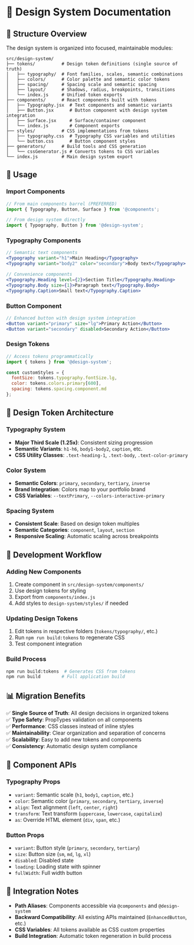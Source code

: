 # 🎨 Design System Documentation

## 📁 **Structure Overview**

The design system is organized into focused, maintainable modules:

```
src/design-system/
├── tokens/          # Design token definitions (single source of truth)
│   ├── typography/  # Font families, scales, semantic combinations
│   ├── colors/      # Color palette and semantic color tokens
│   ├── spacing/     # Spacing scale and semantic spacing
│   ├── layout/      # Shadows, radius, breakpoints, transitions
│   └── index.js     # Unified token exports
├── components/      # React components built with tokens
│   ├── Typography.jsx  # Text components and semantic variants
│   ├── Button.jsx      # Button component with design system integration
│   ├── Surface.jsx     # Surface/container component
│   └── index.js        # Component exports
├── styles/          # CSS implementations from tokens
│   ├── typography.css  # Typography CSS variables and utilities
│   └── button.css      # Button component styles
├── generators/      # Build tools and CSS generation
│   └── cssGenerator.js # Converts tokens to CSS variables
└── index.js         # Main design system export
```

## 🚀 **Usage**

### **Import Components**
```jsx
// From main components barrel (PREFERRED)
import { Typography, Button, Surface } from '@components';

// From design system directly
import { Typography, Button } from '@design-system';
```

### **Typography Components**
```jsx
// Semantic text components
<Typography variant="h1">Main Heading</Typography>
<Typography variant="body2" color="secondary">Body text</Typography>

// Convenience components
<Typography.Heading level={2}>Section Title</Typography.Heading>
<Typography.Body size={1}>Paragraph text</Typography.Body>
<Typography.Caption>Small text</Typography.Caption>
```

### **Button Component**
```jsx
// Enhanced button with design system integration
<Button variant="primary" size="lg">Primary Action</Button>
<Button variant="secondary" disabled>Secondary Action</Button>
```

### **Design Tokens**
```jsx
// Access tokens programmatically
import { tokens } from '@design-system';

const customStyles = {
  fontSize: tokens.typography.fontSize.lg,
  color: tokens.colors.primary[600],
  spacing: tokens.spacing.component.md
};
```

## 🎯 **Design Token Architecture**

### **Typography System**
- **Major Third Scale (1.25x)**: Consistent sizing progression
- **Semantic Variants**: `h1-h6`, `body1-body2`, `caption`, etc.
- **CSS Utility Classes**: `.text-heading-1`, `.text-body`, `.text-color-primary`

### **Color System**
- **Semantic Colors**: `primary`, `secondary`, `tertiary`, `inverse`
- **Brand Integration**: Colors map to your portfolio brand
- **CSS Variables**: `--textPrimary`, `--colors-interactive-primary`

### **Spacing System**
- **Consistent Scale**: Based on design token multiples
- **Semantic Categories**: `component`, `layout`, `section`
- **Responsive Scaling**: Automatic scaling across breakpoints

## 🔧 **Development Workflow**

### **Adding New Components**
1. Create component in `src/design-system/components/`
2. Use design tokens for styling
3. Export from `components/index.js`
4. Add styles to `design-system/styles/` if needed

### **Updating Design Tokens**
1. Edit tokens in respective folders (`tokens/typography/`, etc.)
2. Run `npm run build:tokens` to regenerate CSS
3. Test component integration

### **Build Process**
```bash
npm run build:tokens  # Generates CSS from tokens
npm run build        # Full application build
```

## 📊 **Migration Benefits**

✅ **Single Source of Truth**: All design decisions in organized tokens  
✅ **Type Safety**: PropTypes validation on all components  
✅ **Performance**: CSS classes instead of inline styles  
✅ **Maintainability**: Clear organization and separation of concerns  
✅ **Scalability**: Easy to add new tokens and components  
✅ **Consistency**: Automatic design system compliance  

## 🎨 **Component APIs**

### **Typography Props**
- `variant`: Semantic scale (`h1`, `body1`, `caption`, etc.)
- `color`: Semantic color (`primary`, `secondary`, `tertiary`, `inverse`)
- `align`: Text alignment (`left`, `center`, `right`)
- `transform`: Text transform (`uppercase`, `lowercase`, `capitalize`)
- `as`: Override HTML element (`div`, `span`, etc.)

### **Button Props**
- `variant`: Button style (`primary`, `secondary`, `tertiary`)
- `size`: Button size (`sm`, `md`, `lg`, `xl`)
- `disabled`: Disabled state
- `loading`: Loading state with spinner
- `fullWidth`: Full width button

## 🔗 **Integration Notes**

- **Path Aliases**: Components accessible via `@components` and `@design-system`
- **Backward Compatibility**: All existing APIs maintained (`EnhancedButton`, etc.)
- **CSS Variables**: All tokens available as CSS custom properties
- **Build Integration**: Automatic token regeneration in build process
